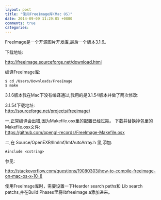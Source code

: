 ```yaml
---
layout: post
title: "使用FreeImage库(Mac OS)"
date: 2014-09-09 11:29:05 +0800
comments: true
categories: 
---
```



FreeImage是一个开源图片开发库,最后一个版本3.1.6。

下载地址:

<http://freeimage.sourceforge.net/download.html>

编译FreeImage库:

	$ cd /Users/Downloads/FreeImage
	$ make

3.1.6版本我在Mac下没有编译通过,我用的是3.1.54版本并做了两次修改:

3.1.54下载地址:<br>
<http://sourceforge.net/projects/freeimage/>

一,正常编译会出错,因为Makefile.osx里的配置已经过期。
下载并替换掉包里的Makefile.osx文件:<br>
<https://github.com/opengl-records/FreeImage-Makefile.osx>

二,在 Source/OpenEXR/IlmImf/ImfAutoArray.h 里,添加:

	#include <cstring>

参见:

<http://stackoverflow.com/questions/19080303/how-to-compile-freeimage-on-mac-os-x-10-8>

使用FreeImage库时，需要设置一下Hearder search paths和 Lib search patchs,并在Build Phases里将libfreeimage.a添加进来。
